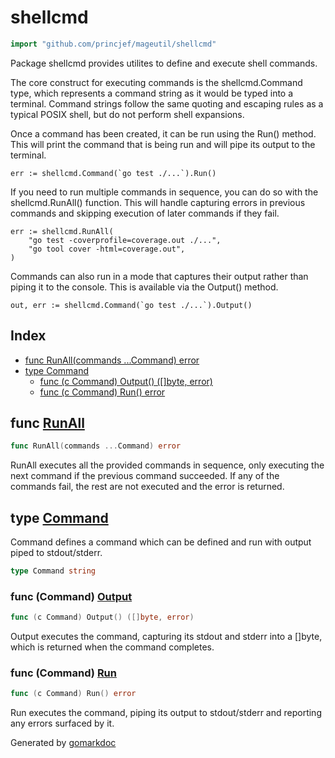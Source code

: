<!-- Code generated by gomarkdoc. DO NOT EDIT -->

# shellcmd

```go
import "github.com/princjef/mageutil/shellcmd"
```

Package shellcmd provides utilites to define and execute shell commands.

The core construct for executing commands is the shellcmd.Command type, which represents a command string as it would be typed into a terminal. Command strings follow the same quoting and escaping rules as a typical POSIX shell, but do not perform shell expansions.

Once a command has been created, it can be run using the Run\(\) method. This will print the command that is being run and will pipe its output to the terminal.

```
err := shellcmd.Command(`go test ./...`).Run()
```

If you need to run multiple commands in sequence, you can do so with the shellcmd.RunAll\(\) function. This will handle capturing errors in previous commands and skipping execution of later commands if they fail.

```
err := shellcmd.RunAll(
	"go test -coverprofile=coverage.out ./...",
	"go tool cover -html=coverage.out",
)
```

Commands can also run in a mode that captures their output rather than piping it to the console. This is available via the Output\(\) method.

```
out, err := shellcmd.Command(`go test ./...`).Output()
```

## Index

- [func RunAll(commands ...Command) error](<#func-runall>)
- [type Command](<#type-command>)
  - [func (c Command) Output() ([]byte, error)](<#func-command-output>)
  - [func (c Command) Run() error](<#func-command-run>)


## func [RunAll](<https://github.com/princjef/mageutil/blob/master/shellcmd/shellcmd.go#L65>)

```go
func RunAll(commands ...Command) error
```

RunAll executes all the provided commands in sequence, only executing the next command if the previous command succeeded. If any of the commands fail, the rest are not executed and the error is returned.

## type [Command](<https://github.com/princjef/mageutil/blob/master/shellcmd/shellcmd.go#L14>)

Command defines a command which can be defined and run with output piped to stdout/stderr.

```go
type Command string
```

### func \(Command\) [Output](<https://github.com/princjef/mageutil/blob/master/shellcmd/shellcmd.go#L32>)

```go
func (c Command) Output() ([]byte, error)
```

Output executes the command, capturing its stdout and stderr into a \[\]byte, which is returned when the command completes.

### func \(Command\) [Run](<https://github.com/princjef/mageutil/blob/master/shellcmd/shellcmd.go#L18>)

```go
func (c Command) Run() error
```

Run executes the command, piping its output to stdout/stderr and reporting any errors surfaced by it.



Generated by [gomarkdoc](<https://github.com/princjef/gomarkdoc>)
